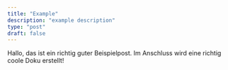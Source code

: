 ```yaml
---
title: "Example"
description: "example description"
type: "post"
draft: false
---
```


Hallo, das ist ein richtig guter Beispielpost. Im Anschluss wird eine richtig coole Doku erstellt! 
